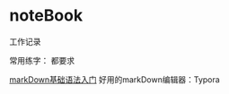 # noteBook
工作记录

常用练字：
都要求

[markDown基础语法入门](https://www.cnblogs.com/liugang-vip/p/6337580.html)
好用的markDown编辑器：Typora
